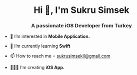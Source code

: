 <h1 align="center">Hi 👋, I'm Sukru Simsek</h1>
<h3 align="center">A passionate iOS Developer from Turkey</h3>

- 👀 I’m interested in **Mobile Application.**

- 🌱 I’m currently learning **Swift**

- 📫 How to reach me = sukrusimsekll@gmail.com

- 👨🏼‍💻 I'm creating **iOS App.**
